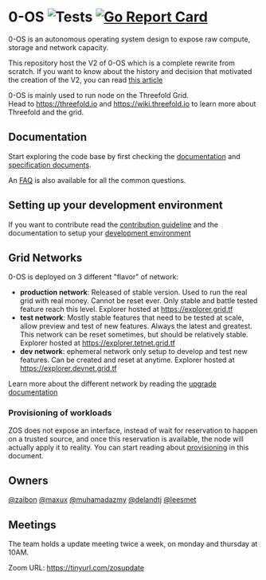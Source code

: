 # 0-OS ![Tests](https://github.com/threefoldtech/zos/workflows/Tests%20and%20Coverage/badge.svg) [![Go Report Card](https://goreportcard.com/badge/github.com/threefoldtech/zos)](https://goreportcard.com/report/github.com/threefoldtech/zos)

0-OS is an autonomous operating system design to expose raw compute, storage and network capacity.

This repository host the V2 of 0-OS which is a complete rewrite from scratch. If you want to know about the history and decision that motivated the creation of the V2, you can read [this article](docs/history/readme.md)

0-OS is mainly used to run node on the Threefold Grid.  
Head to https://threefold.io and https://wiki.threefold.io to learn more about Threefold and the grid.

## Documentation

Start exploring the code base by first checking the [documentation](/docs) and [specification documents](/specs).

An [FAQ](./docs/faq/readme.md) is also available for all the common questions.

## Setting up your development environment

If you want to contribute read the [contribution guideline](CONTRIBUTING.md) and the documentation to setup your [development environment](qemu/README.md)

## Grid Networks

0-OS is deployed on 3 different "flavor" of network:

- **production network**: Released of stable version. Used to run the real grid with real money. Cannot be reset ever. Only stable and battle tested feature reach this level. Explorer hosted at https://explorer.grid.tf
- **test network**: Mostly stable features that need to be tested at scale, allow preview and test of new features. Always the latest and greatest. This network can be reset sometimes, but should be relatively stable. Explorer hosted at https://explorer.tetnet.grid.tf
- **dev network**: ephemeral network only setup to develop and test new features. Can be created and reset at anytime. Explorer hosted at https://explorer.devnet.grid.tf

Learn more about the different network by reading the [upgrade documentation](/docs/identity/upgrade.md#philosophy)

### Provisioning of workloads

ZOS does not expose an interface, instead of wait for reservation to happen on a trusted
source, and once this reservation is available, the node will actually apply it to reality. You can start reading about [provisioning](./docs/provision) in this document.

## Owners

[@zaibon](https://github.com/zaibon) [@maxux](https://github.com/maxux) [@muhamadazmy](https://github.com/muhamadazmy) [@delandtj](https://github.com/delandtj) [@leesmet](https://github.com/leesmet)

## Meetings

The team holds a update meeting twice a week, on monday and thursday at 10AM.

Zoom URL: https://tinyurl.com/zosupdate
